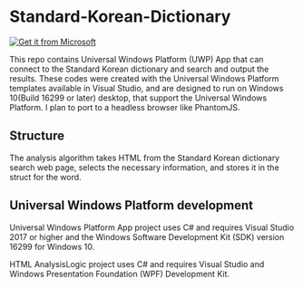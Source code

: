 # Standard-Korean-Dictionary
<a href="https://www.microsoft.com/store/apps/9pps9l58110j?ocid=badge"><img src="https://assets.windowsphone.com/85864462-9c82-451e-9355-a3d5f874397a/English_get-it-from-MS_InvariantCulture_Default.png" alt="Get it from Microsoft" /></a>

This repo contains Universal Windows Platform (UWP) App that can connect to the Standard Korean dictionary and search and output the results. These codes were created with the Universal Windows Platform templates available in Visual Studio, and are designed to run on Windows 10(Build 16299 or later) desktop, that support the Universal Windows Platform. I plan to port to a headless browser like PhantomJS.

## Structure
The analysis algorithm takes HTML from the Standard Korean dictionary search web page, selects the necessary information, and stores it in the struct for the word.

## Universal Windows Platform development
Universal Windows Platform App project uses C# and requires Visual Studio 2017 or higher and the Windows Software Development Kit (SDK) version 16299 for Windows 10.

HTML AnalysisLogic project uses C# and requires Visual Studio and Windows Presentation Foundation (WPF) Development Kit.

